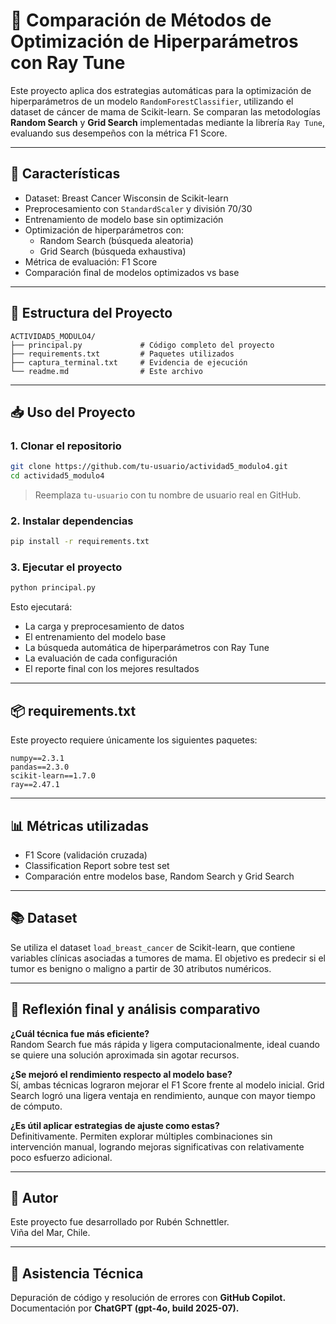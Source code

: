# 🧠 Comparación de Métodos de Optimización de Hiperparámetros con Ray Tune

Este proyecto aplica dos estrategias automáticas para la optimización de hiperparámetros de un modelo `RandomForestClassifier`, utilizando el dataset de cáncer de mama de Scikit-learn. Se comparan las metodologías **Random Search** y **Grid Search** implementadas mediante la librería `Ray Tune`, evaluando sus desempeños con la métrica F1 Score.

---

## 🚀 Características

- Dataset: Breast Cancer Wisconsin de Scikit-learn
- Preprocesamiento con `StandardScaler` y división 70/30
- Entrenamiento de modelo base sin optimización
- Optimización de hiperparámetros con:
  - Random Search (búsqueda aleatoria)
  - Grid Search (búsqueda exhaustiva)
- Métrica de evaluación: F1 Score
- Comparación final de modelos optimizados vs base

---

## 📂 Estructura del Proyecto

```
ACTIVIDAD5_MODULO4/
├── principal.py             # Código completo del proyecto
├── requirements.txt         # Paquetes utilizados
├── captura_terminal.txt     # Evidencia de ejecución
└── readme.md                # Este archivo
```

---

## 📥 Uso del Proyecto

### 1. Clonar el repositorio

```bash
git clone https://github.com/tu-usuario/actividad5_modulo4.git
cd actividad5_modulo4
```

> Reemplaza `tu-usuario` con tu nombre de usuario real en GitHub.

### 2. Instalar dependencias

```bash
pip install -r requirements.txt
```

### 3. Ejecutar el proyecto

```bash
python principal.py
```

Esto ejecutará:
- La carga y preprocesamiento de datos
- El entrenamiento del modelo base
- La búsqueda automática de hiperparámetros con Ray Tune
- La evaluación de cada configuración
- El reporte final con los mejores resultados

---

## 📦 requirements.txt

Este proyecto requiere únicamente los siguientes paquetes:

```text
numpy==2.3.1
pandas==2.3.0
scikit-learn==1.7.0
ray==2.47.1
```

---

## 📊 Métricas utilizadas

- F1 Score (validación cruzada)
- Classification Report sobre test set
- Comparación entre modelos base, Random Search y Grid Search

---

## 📚 Dataset

Se utiliza el dataset `load_breast_cancer` de Scikit-learn, que contiene variables clínicas asociadas a tumores de mama. El objetivo es predecir si el tumor es benigno o maligno a partir de 30 atributos numéricos.

---

## 🤔 Reflexión final y análisis comparativo

**¿Cuál técnica fue más eficiente?**  
Random Search fue más rápida y ligera computacionalmente, ideal cuando se quiere una solución aproximada sin agotar recursos.

**¿Se mejoró el rendimiento respecto al modelo base?**  
Sí, ambas técnicas lograron mejorar el F1 Score frente al modelo inicial. Grid Search logró una ligera ventaja en rendimiento, aunque con mayor tiempo de cómputo.

**¿Es útil aplicar estrategias de ajuste como estas?**  
Definitivamente. Permiten explorar múltiples combinaciones sin intervención manual, logrando mejoras significativas con relativamente poco esfuerzo adicional.

---

## 👤 Autor

Este proyecto fue desarrollado por Rubén Schnettler.  
Viña del Mar, Chile.

---

## 🤖 Asistencia Técnica

Depuración de código y resolución de errores con **GitHub Copilot.** Documentación por 
**ChatGPT (gpt-4o, build 2025-07).**